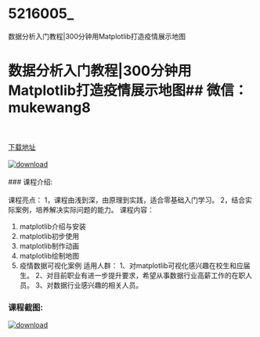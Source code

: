 # 5216005_
数据分析入门教程|300分钟用Matplotlib打造疫情展示地图
# 数据分析入门教程|300分钟用Matplotlib打造疫情展示地图## 微信：mukewang8
<br/></br>[下载地址](http://www.36tz.cn/article/5216005 "下载地址")
<br/></br>[![download](http://36tz.cn/muke_img/2020_11_2-13-300x124.png "下载地址")](http://www.36tz.cn/article/5216005 "下载地址")
<br/></br>### 课程介绍:<br/></br>课程亮点：
1，课程由浅到深，由原理到实践，适合零基础入门学习。
2，结合实际案例，培养解决实际问题的能力。
课程内容：
1. matplotlib介绍与安装
2. matplotlib初步使用
3. matplotlib制作动画
4. matplotlib绘制地图
5. 疫情数据可视化案例
适用人群：
1、对matplotlib可视化感兴趣在校生和应届生。
2、对目前职业有进一步提升要求，希望从事数据行业高薪工作的在职人员。
3、对数据行业感兴趣的相关人员。

### 课程截图:
[![download](http://36tz.cn/muke_img/2020_11_1-13.png "下载地址")](http://www.36tz.cn/article/5216005 "下载地址")
